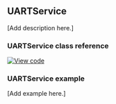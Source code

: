 ## UARTService

[Add description here.]

### UARTService class reference

[![View code](https://www.mbed.com/embed/?type=library)](https://os-doc-builder.test.mbed.com/docs/v5.7/mbed-os-api-doxy/class_u_a_r_t_service.html)

### UARTService example

[Add example here.]
